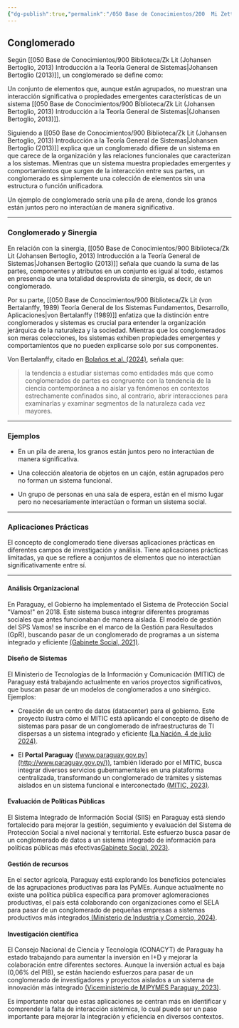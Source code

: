 ```yaml
---
{"dg-publish":true,"permalink":"/050 Base de Conocimientos/200  Mi Zettelkasten/100 Docencia/Org1/2025/Clase 03 Sinergia y Recursividad/Zk Conglomerado/","tags":["digitalGarden"]}
---
```


## Conglomerado
Según [[050 Base de Conocimientos/900 Biblioteca/Zk Lit (Johansen Bertoglio, 2013) Introducción a la Teoría General de Sistemas\|Johansen Bertoglio (2013)]], un conglomerado se define como:

Un conjunto de elementos que, aunque están agrupados, no muestran una interacción significativa o propiedades emergentes características de un sistema [[050 Base de Conocimientos/900 Biblioteca/Zk Lit (Johansen Bertoglio, 2013) Introducción a la Teoría General de Sistemas\|(Johansen Bertoglio, 2013)]].

Siguiendo a [[050 Base de Conocimientos/900 Biblioteca/Zk Lit (Johansen Bertoglio, 2013) Introducción a la Teoría General de Sistemas\|Johansen Bertoglio (2013)]] explica que un conglomerado difiere de un sistema en que carece de la organización y las relaciones funcionales que caracterizan a los sistemas. Mientras que un sistema muestra propiedades emergentes y comportamientos que surgen de la interacción entre sus partes, un conglomerado es simplemente una colección de elementos sin una estructura o función unificadora.

Un ejemplo de conglomerado sería una pila de arena, donde los granos están juntos pero no interactúan de manera significativa.

----
### Conglomerado y Sinergia
En relación con la sinergia, [[050 Base de Conocimientos/900 Biblioteca/Zk Lit (Johansen Bertoglio, 2013) Introducción a la Teoría General de Sistemas\|Johansen Bertoglio (2013)]] señala que cuando la suma de las partes, componentes y atributos en un conjunto es igual al todo, estamos en presencia de una totalidad desprovista de sinergia, es decir, de un conglomerado.

Por su parte, [[050 Base de Conocimientos/900 Biblioteca/Zk Lit (von Bertalanffy, 1989) Teoría General de los Sistemas Fundamentos, Desarrollo, Aplicaciones\|von Bertalanffy (1989)]] enfatiza que la distinción entre conglomerados y sistemas es crucial para entender la organización jerárquica de la naturaleza y la sociedad. Mientras que los conglomerados son meras colecciones, los sistemas exhiben propiedades emergentes y comportamientos que no pueden explicarse solo por sus componentes.

 Von Bertalanffy, citado en [Bolaños et al. (2024)](https://revistas.uleam.edu.ec/index.php/uleam_bahia_magazine/article/view/556), señala que:
 > la tendencia a estudiar sistemas como entidades más que como conglomerados de partes es congruente con la tendencia de la ciencia contemporánea a no aislar ya fenómenos en contextos estrechamente confinados sino, al contrario, abrir interacciones para examinarlas y examinar segmentos de la naturaleza cada vez mayores.
 
----
### Ejemplos
- En un pila de arena, los granos están juntos pero no interactúan de manera significativa.

- Una colección aleatoria de objetos en un cajón, están agrupados pero no forman un sistema funcional.

- Un grupo de personas en una sala de espera, están en el mismo lugar pero no necesariamente interactúan o forman un sistema social.

----
### Aplicaciones Prácticas
El concepto de conglomerado tiene diversas aplicaciones prácticas en diferentes campos de investigación y análisis. Tiene aplicaciones prácticas limitadas, ya que se refiere a conjuntos de elementos que no interactúan significativamente entre sí.

----

#### Análisis Organizacional
En Paraguay, el Gobierno ha implementado el Sistema de Protección Social "Vamos!" en 2018. Este sistema busca integrar diferentes programas sociales que antes funcionaban de manera aislada. El modelo de gestión del SPS Vamos! se inscribe en el marco de la Gestión para Resultados (GpR), buscando pasar de un conglomerado de programas a un sistema integrado y eficiente [(Gabinete Social, 2021)](https://gabinetesocial.gov.py/wp-content/uploads/2023/10/ges.pdf).

#### Diseño de Sistemas
El Ministerio de Tecnologías de la Información y Comunicación (MITIC) de Paraguay está trabajando actualmente en varios proyectos significativos, que buscan pasar de un modelos de conglomerados a uno sinérgico. Ejemplos:

- Creación de un centro de datos (datacenter) para el gobierno. Este proyecto ilustra cómo el MITIC está aplicando el concepto de diseño de sistemas para pasar de un conglomerado de infraestructuras de TI dispersas a un sistema integrado y eficiente [(La Nación, 4 de julio 2024)](https://www.lanacion.com.py/politica/2024/07/04/licitacion-de-data-center-permitira-al-estado-optimizar-recursos-dice-mitic/).

- El **Portal Paraguay** ([www.paraguay.gov.py](http://www.paraguay.gov.py/)), también liderado por el MITIC, busca integrar diversos servicios gubernamentales en una plataforma centralizada, transformando un conglomerado de trámites y sistemas aislados en un sistema funcional e interconectado [(MITIC, 2023)](https://mitic.gov.py/impulsando-la-transformacion-digital-con-el-portal-paraguay-y-la-identidad-electronica-2/).
 
#### Evaluación de Políticas Públicas
El Sistema Integrado de Información Social (SIIS) en Paraguay está siendo fortalecido para mejorar la gestión, seguimiento y evaluación del Sistema de Protección Social a nivel nacional y territorial. Este esfuerzo busca pasar de un conglomerado de datos a un sistema integrado de información para políticas públicas más efectivas[Gabinete Social, 2023)](https://gabinetesocial.gov.py/wp-content/uploads/2023/10/lineamientos.pdf).

#### Gestión de recursos
En el sector agrícola, Paraguay está explorando los beneficios potenciales de las agrupaciones productivas para las PyMEs. Aunque actualmente no existe una política pública específica para promover aglomeraciones productivas, el país está colaborando con organizaciones como el SELA para pasar de un conglomerado de pequeñas empresas a sistemas productivos más integrados[ (Ministerio de Industria y Comercio, 2024)](https://www.mipymes.gov.py/wp-content/uploads/2025/02/Resumen-Paraguay-2024.pdf).

#### Investigación científica
El Consejo Nacional de Ciencia y Tecnología (CONACYT) de Paraguay ha estado trabajando para aumentar la inversión en I+D y mejorar la colaboración entre diferentes sectores. Aunque la inversión actual es baja (0,06% del PIB), se están haciendo esfuerzos para pasar de un conglomerado de investigadores y proyectos aislados a un sistema de innovación más integrado [(Viceministerio de MIPYMES Paraguay, 2023)](https://www.mipymes.gov.py/wp-content/uploads/2023/02/6_TICs.pdf).

Es importante notar que estas aplicaciones se centran más en identificar y comprender la falta de interacción sistémica, lo cual puede ser un paso importante para mejorar la integración y eficiencia en diversos contextos.